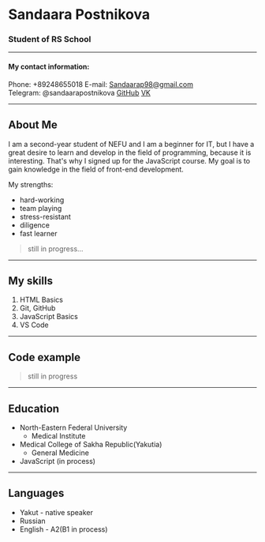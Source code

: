 # Sandaara Postnikova
### Student of RS School
____

#### My contact information:

Phone: +89248655018
E-mail: Sandaarap98@gmail.com  
Telegram: @sandaarapostnikova
[GitHub](https://github.com/iSandy98)
[VK](https://vk.com/isandyy)

____

## About Me

I am a second-year student of NEFU and I am a beginner for IT, but I have a great desire to learn and develop in the field of programming, because it is interesting. That's why I signed up for the JavaScript course.  My goal is to gain knowledge in the field of front-end development.

My strengths:
* hard-working
* team playing
* stress-resistant
* diligence
* fast learner
> still in progress...
____

## My skills
1. HTML Basics
2. Git, GitHub
3. JavaScript Basics
4. VS Code
_____
## Code example
> still in progress
_____
## Education

* North-Eastern Federal University
    - Medical Institute
* Medical College of Sakha Republic(Yakutia)
    - General Medicine
* JavaScript (in process)
____
## Languages
* Yakut - native speaker
* Russian
* English - A2(B1 in process)
